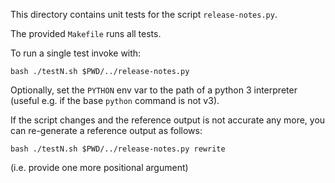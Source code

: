 This directory contains unit tests for the script `release-notes.py`.

The provided `Makefile` runs all tests.

To run a single test invoke with:

```
bash ./testN.sh $PWD/../release-notes.py
```

Optionally, set the `PYTHON` env var to the path of a python 3
interpreter (useful e.g. if the base `python` command is not v3).

If the script changes and the reference output is not accurate any
more, you can re-generate a reference output as follows:

```
bash ./testN.sh $PWD/../release-notes.py rewrite
```

(i.e. provide one more positional argument)
